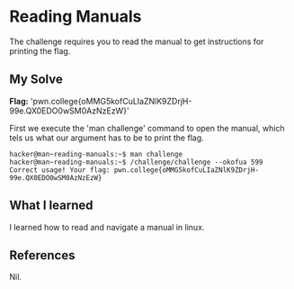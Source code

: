 # Reading Manuals
The challenge requires you to read the manual to get instructions for printing the flag.

## My Solve
**Flag:**  'pwn.college{oMMG5kofCuLIaZNlK9ZDrjH-99e.QX0EDO0wSM0AzNzEzW}'

First we execute the 'man challenge' command to open the manual, which tels us what our argument has to be to print the flag.

```
hacker@man~reading-manuals:~$ man challenge
hacker@man~reading-manuals:~$ /challenge/challenge --okofua 599
Correct usage! Your flag: pwn.college{oMMG5kofCuLIaZNlK9ZDrjH-99e.QX0EDO0wSM0AzNzEzW}
```

## What I learned
I learned how to read and navigate a manual in linux.

## References
Nil.

